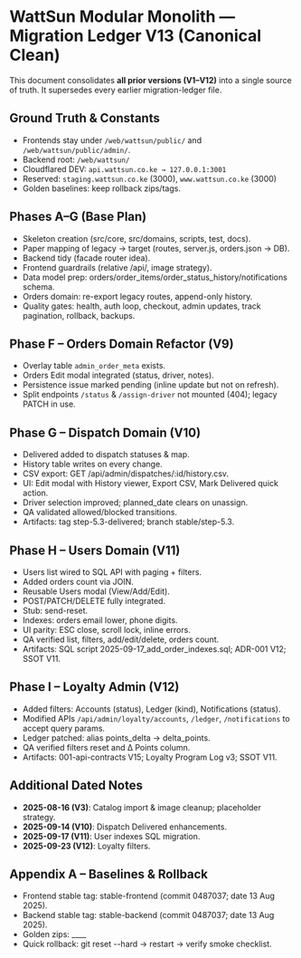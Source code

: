 # WattSun Modular Monolith — Migration Ledger V13 (Canonical Clean)

This document consolidates **all prior versions (V1–V12)** into a single source of truth. 
It supersedes every earlier migration-ledger file.

## Ground Truth & Constants
- Frontends stay under `/web/wattsun/public/` and `/web/wattsun/public/admin/`.
- Backend root: `/web/wattsun/`
- Cloudflared DEV: `api.wattsun.co.ke → 127.0.0.1:3001`
- Reserved: `staging.wattsun.co.ke` (3000), `www.wattsun.co.ke` (3000)
- Golden baselines: keep rollback zips/tags.

## Phases A–G (Base Plan)
- Skeleton creation (src/core, src/domains, scripts, test, docs).
- Paper mapping of legacy → target (routes, server.js, orders.json → DB).
- Backend tidy (facade router idea).
- Frontend guardrails (relative /api/, image strategy).
- Data model prep: orders/order_items/order_status_history/notifications schema.
- Orders domain: re-export legacy routes, append-only history.
- Quality gates: health, auth loop, checkout, admin updates, track pagination, rollback, backups.

## Phase F – Orders Domain Refactor (V9)
- Overlay table `admin_order_meta` exists.
- Orders Edit modal integrated (status, driver, notes).
- Persistence issue marked pending (inline update but not on refresh).
- Split endpoints `/status` & `/assign-driver` not mounted (404); legacy PATCH in use.

## Phase G – Dispatch Domain (V10)
- Delivered added to dispatch statuses & map.
- History table writes on every change.
- CSV export: GET /api/admin/dispatches/:id/history.csv.
- UI: Edit modal with History viewer, Export CSV, Mark Delivered quick action.
- Driver selection improved; planned_date clears on unassign.
- QA validated allowed/blocked transitions.
- Artifacts: tag step-5.3-delivered; branch stable/step-5.3.

## Phase H – Users Domain (V11)
- Users list wired to SQL API with paging + filters.
- Added orders count via JOIN.
- Reusable Users modal (View/Add/Edit).
- POST/PATCH/DELETE fully integrated.
- Stub: send-reset.
- Indexes: orders email lower, phone digits.
- UI parity: ESC close, scroll lock, inline errors.
- QA verified list, filters, add/edit/delete, orders count.
- Artifacts: SQL script 2025-09-17_add_order_indexes.sql; ADR-001 V12; SSOT V11.

## Phase I – Loyalty Admin (V12)
- Added filters: Accounts (status), Ledger (kind), Notifications (status).
- Modified APIs `/api/admin/loyalty/accounts`, `/ledger`, `/notifications` to accept query params.
- Ledger patched: alias points_delta → delta_points.
- QA verified filters reset and Δ Points column.
- Artifacts: 001-api-contracts V15; Loyalty Program Log v3; SSOT V11.

## Additional Dated Notes
- **2025-08-16 (V3)**: Catalog import & image cleanup; placeholder strategy.
- **2025-09-14 (V10)**: Dispatch Delivered enhancements.
- **2025-09-17 (V11)**: User indexes SQL migration.
- **2025-09-23 (V12)**: Loyalty filters.

## Appendix A – Baselines & Rollback
- Frontend stable tag: stable-frontend (commit 0487037; date 13 Aug 2025).
- Backend stable tag: stable-backend (commit 0487037; date 13 Aug 2025).
- Golden zips: ____
- Quick rollback: git reset --hard <tag> → restart → verify smoke checklist.
